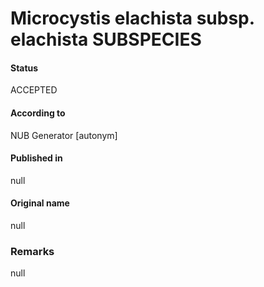 Microcystis elachista subsp. elachista SUBSPECIES
=======

#### Status
ACCEPTED

#### According to
NUB Generator [autonym]

#### Published in
null

#### Original name
null

### Remarks
null